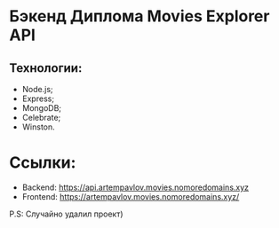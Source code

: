 # Бэкенд Диплома Movies Explorer API


## Технологии:

- Node.js;
- Express;
- MongoDB;
- Сelebrate;
- Winston.

# Ссылки:
- Backend: https://api.artempavlov.movies.nomoredomains.xyz
- Frontend: https://artempavlov.movies.nomoredomains.xyz/

P.S: Случайно удалил проект)

